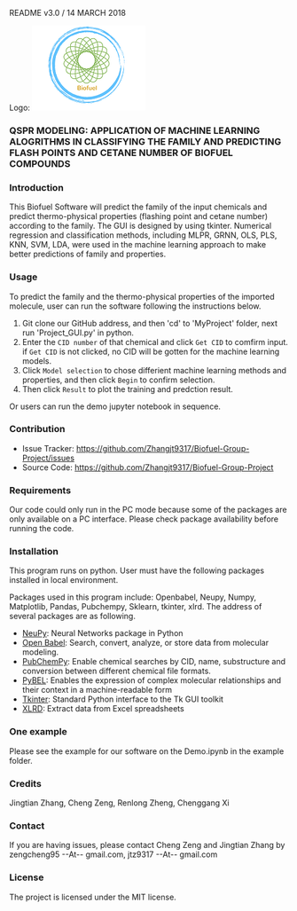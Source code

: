 README v3.0 / 14 MARCH 2018

Logo: ![Alt](MyProject/2.png "Team Logo")

### QSPR MODELING: APPLICATION OF MACHINE LEARNING ALOGRITHMS IN CLASSIFYING THE FAMILY AND PREDICTING FLASH POINTS AND CETANE NUMBER OF BIOFUEL COMPOUNDS

### Introduction

This Biofuel Software will predict the family of the input chemicals and predict thermo-physical properties (flashing point and cetane number) according to the family. The GUI is designed by using tkinter. Numerical regression and classification methods, including MLPR, GRNN, OLS, PLS, KNN, SVM, LDA, were used in the machine learning approach to make better predictions of family and properties.

### Usage

To predict the family and the thermo-physical properties  of the imported molecule, user can run the software following the instructions below.
1. Git clone our GitHub address, and then 'cd' to 'MyProject' folder, next run 'Project_GUI.py' in python.
2. Enter the `CID number` of that chemical and click `Get CID` to comfirm input. if `Get CID` is not clicked, no CID will be gotten for the machine learning models.
3. Click `Model selection` to chose differient machine learning methods and properties, and then click `Begin` to confirm selection. 
4. Then click `Result` to plot the training and predction result.

Or users can run the demo jupyter notebook in sequence.

### Contribution

- Issue Tracker: https://github.com/Zhangjt9317/Biofuel-Group-Project/issues
- Source Code: https://github.com/Zhangjt9317/Biofuel-Group-Project

### Requirements

Our code could only run in the PC mode because some of the packages are only available on a PC interface. Please check package availability before running the code.

### Installation

This program runs on python. User must have the following packages installed in local environment.

Packages used in this program include:
Openbabel, Neupy, Numpy, Matplotlib, Pandas, Pubchempy, Sklearn, tkinter, xlrd. The address of several packages are as following. 

* [NeuPy](http://neupy.com/docs/tutorials.html#): Neural Networks package in Python
* [Open Babel](http://openbabel.org/wiki/Main_Page): Search, convert, analyze, or store data from molecular modeling.
* [PubChemPy](https://pubchempy.readthedocs.io/en/latest/): Enable chemical searches by CID, name, substructure and conversion between different chemical file formats.
* [PyBEL](http://pybel.readthedocs.io/en/latest/): Enables the expression of complex molecular relationships and their context in a machine-readable form
* [Tkinter](https://docs.python.org/2/library/tkinter.html): Standard Python interface to the Tk GUI toolkit
* [XLRD](https://pypi.python.org/pypi/xlrd): Extract data from Excel spreadsheets

### One example

Please see the example for our software on the Demo.ipynb in the example folder.

### Credits

Jingtian Zhang, Cheng Zeng, Renlong Zheng, Chenggang Xi

### Contact

If you are having issues, please contact Cheng Zeng and Jingtian Zhang by zengcheng95 --At-- gmail.com, jtz9317 --At-- gmail.com

### License

The project is licensed under the MIT license.
